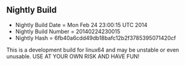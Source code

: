 
Nightly Build
------------------------------

* Nightly Build Date = Mon Feb 24 23:00:15 UTC 2014
* Nightly Build Number = 20140224230015
* Nightly Hash = 6fb40a6cdd49db18bafc12b2f3785395071420cf

This is a development build for linux64 and may be unstable or even unusable.
USE AT YOUR OWN RISK AND HAVE FUN!

